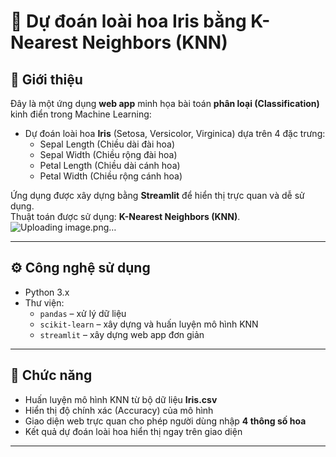 # 🌸 Dự đoán loài hoa Iris bằng K-Nearest Neighbors (KNN)

## 📌 Giới thiệu
Đây là một ứng dụng **web app** minh họa bài toán **phân loại (Classification)** kinh điển trong Machine Learning:  
- Dự đoán loài hoa **Iris** (Setosa, Versicolor, Virginica) dựa trên 4 đặc trưng:
  - Sepal Length (Chiều dài đài hoa)
  - Sepal Width (Chiều rộng đài hoa)
  - Petal Length (Chiều dài cánh hoa)
  - Petal Width (Chiều rộng cánh hoa)

Ứng dụng được xây dựng bằng **Streamlit** để hiển thị trực quan và dễ sử dụng.  
Thuật toán được sử dụng: **K-Nearest Neighbors (KNN)**.  
![Uploading image.png…]()

---

## ⚙️ Công nghệ sử dụng
- Python 3.x  
- Thư viện:
  - `pandas` – xử lý dữ liệu
  - `scikit-learn` – xây dựng và huấn luyện mô hình KNN
  - `streamlit` – xây dựng web app đơn giản

---

## 🚀 Chức năng
- Huấn luyện mô hình KNN từ bộ dữ liệu **Iris.csv**  
- Hiển thị độ chính xác (Accuracy) của mô hình  
- Giao diện web trực quan cho phép người dùng nhập **4 thông số hoa**  
- Kết quả dự đoán loài hoa hiển thị ngay trên giao diện  

---
